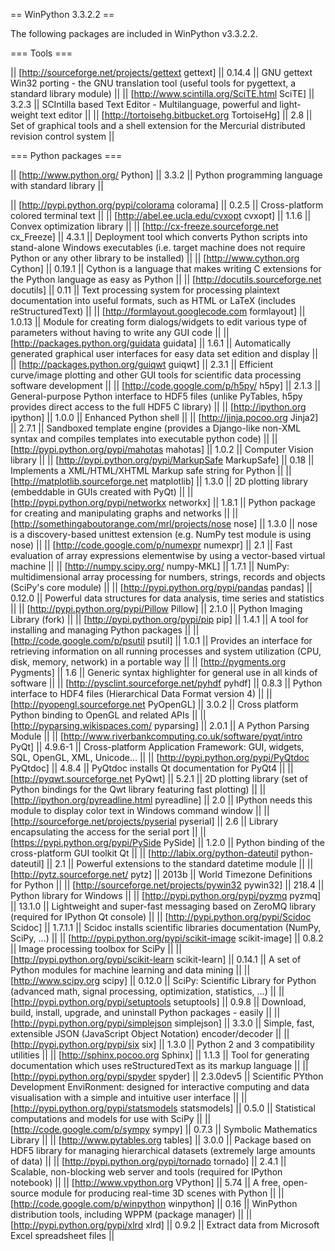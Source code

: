 == WinPython 3.3.2.2 ==

The following packages are included in WinPython v3.3.2.2.

=== Tools ===

|| [http://sourceforge.net/projects/gettext gettext] || 0.14.4 || GNU gettext Win32 porting - the GNU translation tool (useful tools for pygettext, a standard library module) ||
|| [http://www.scintilla.org/SciTE.html SciTE] || 3.2.3 || SCIntilla based Text Editor - Multilanguage, powerful and light-weight text editor ||
|| [http://tortoisehg.bitbucket.org TortoiseHg] || 2.8 || Set of graphical tools and a shell extension for the Mercurial distributed revision control system ||

=== Python packages ===

|| [http://www.python.org/ Python] || 3.3.2 || Python programming language with standard library ||

|| [http://pypi.python.org/pypi/colorama colorama] || 0.2.5 || Cross-platform colored terminal text ||
|| [http://abel.ee.ucla.edu/cvxopt cvxopt] || 1.1.6 || Convex optimization library ||
|| [http://cx-freeze.sourceforge.net cx_Freeze] || 4.3.1 || Deployment tool which converts Python scripts into stand-alone Windows executables (i.e. target machine does not require Python or any other library to be installed) ||
|| [http://www.cython.org Cython] || 0.19.1 || Cython is a language that makes writing C extensions for the Python language as easy as Python ||
|| [http://docutils.sourceforge.net docutils] || 0.11 || Text processing system for processing plaintext documentation into useful formats, such as HTML or LaTeX (includes reStructuredText) ||
|| [http://formlayout.googlecode.com formlayout] || 1.0.13 || Module for creating form dialogs/widgets to edit various type of parameters without having to write any GUI code ||
|| [http://packages.python.org/guidata guidata] || 1.6.1 || Automatically generated graphical user interfaces for easy data set edition and display ||
|| [http://packages.python.org/guiqwt guiqwt] || 2.3.1 || Efficient curve/image plotting and other GUI tools for scientific data processing software development ||
|| [http://code.google.com/p/h5py/ h5py] || 2.1.3 || General-purpose Python interface to HDF5 files (unlike PyTables, h5py provides direct access to the full HDF5 C library) ||
|| [http://ipython.org ipython] || 1.0.0 || Enhanced Python shell ||
|| [http://jinja.pocoo.org Jinja2] || 2.7.1 || Sandboxed template engine (provides a Django-like non-XML syntax and compiles templates into executable python code) ||
|| [http://pypi.python.org/pypi/mahotas mahotas] || 1.0.2 || Computer Vision library ||
|| [http://pypi.python.org/pypi/MarkupSafe MarkupSafe] || 0.18 || Implements a XML/HTML/XHTML Markup safe string for Python ||
|| [http://matplotlib.sourceforge.net matplotlib] || 1.3.0 || 2D plotting library (embeddable in GUIs created with PyQt) ||
|| [http://pypi.python.org/pypi/networkx networkx] || 1.8.1 || Python package for creating and manipulating graphs and networks ||
|| [http://somethingaboutorange.com/mrl/projects/nose nose] || 1.3.0 || nose is a discovery-based unittest extension (e.g. NumPy test module is using nose) ||
|| [http://code.google.com/p/numexpr numexpr] || 2.1 || Fast evaluation of array expressions elementwise by using a vector-based virtual machine ||
|| [http://numpy.scipy.org/ numpy-MKL] || 1.7.1 || NumPy: multidimensional array processing for numbers, strings, records and objects (SciPy's core module) ||
|| [http://pypi.python.org/pypi/pandas pandas] || 0.12.0 || Powerful data structures for data analysis, time series and statistics ||
|| [http://pypi.python.org/pypi/Pillow Pillow] || 2.1.0 || Python Imaging Library (fork) ||
|| [http://pypi.python.org/pypi/pip pip] || 1.4.1 || A tool for installing and managing Python packages ||
|| [http://code.google.com/p/psutil psutil] || 1.0.1 || Provides an interface for retrieving information on all running processes and system utilization (CPU, disk, memory, network) in a portable way ||
|| [http://pygments.org Pygments] || 1.6 || Generic syntax highlighter for general use in all kinds of software ||
|| [http://pysclint.sourceforge.net/pyhdf pyhdf] || 0.8.3 || Python interface to HDF4 files (Hierarchical Data Format version 4) ||
|| [http://pyopengl.sourceforge.net PyOpenGL] || 3.0.2 || Cross platform Python binding to OpenGL and related APIs ||
|| [http://pyparsing.wikispaces.com/ pyparsing] || 2.0.1 || A Python Parsing Module ||
|| [http://www.riverbankcomputing.co.uk/software/pyqt/intro PyQt] || 4.9.6-1 || Cross-platform Application Framework: GUI, widgets, SQL, OpenGL, XML, Unicode... ||
|| [http://pypi.python.org/pypi/PyQtdoc PyQtdoc] || 4.8.4 || PyQtdoc installs Qt documentation for PyQt4 ||
|| [http://pyqwt.sourceforge.net PyQwt] || 5.2.1 || 2D plotting library (set of Python bindings for the Qwt library featuring fast plotting) ||
|| [http://ipython.org/pyreadline.html pyreadline] || 2.0 || IPython needs this module to display color text in Windows command window ||
|| [http://sourceforge.net/projects/pyserial pyserial] || 2.6 || Library encapsulating the access for the serial port ||
|| [https://pypi.python.org/pypi/PySide PySide] || 1.2.0 || Python binding of the cross-platform GUI toolkit Qt ||
|| [http://labix.org/python-dateutil python-dateutil] || 2.1 || Powerful extensions to the standard datetime module ||
|| [http://pytz.sourceforge.net/ pytz] || 2013b || World Timezone Definitions for Python ||
|| [http://sourceforge.net/projects/pywin32 pywin32] || 218.4 || Python library for Windows ||
|| [http://pypi.python.org/pypi/pyzmq pyzmq] || 13.1.0 || Lightweight and super-fast messaging based on ZeroMQ library (required for IPython Qt console) ||
|| [http://pypi.python.org/pypi/Scidoc Scidoc] || 1.7.1.1 || Scidoc installs scientific libraries documentation (NumPy, SciPy, ...) ||
|| [http://pypi.python.org/pypi/scikit-image scikit-image] || 0.8.2 || Image processing toolbox for SciPy ||
|| [http://pypi.python.org/pypi/scikit-learn scikit-learn] || 0.14.1 || A set of Python modules for machine learning and data mining ||
|| [http://www.scipy.org scipy] || 0.12.0 || SciPy: Scientific Library for Python (advanced math, signal processing, optimization, statistics, ...) ||
|| [http://pypi.python.org/pypi/setuptools setuptools] || 0.9.8 || Download, build, install, upgrade, and uninstall Python packages - easily ||
|| [http://pypi.python.org/pypi/simplejson simplejson] || 3.3.0 || Simple, fast, extensible JSON (JavaScript Object Notation) encoder/decoder ||
|| [http://pypi.python.org/pypi/six six] || 1.3.0 || Python 2 and 3 compatibility utilities ||
|| [http://sphinx.pocoo.org Sphinx] || 1.1.3 || Tool for generating documentation which uses reStructuredText as its markup language ||
|| [http://pypi.python.org/pypi/spyder spyder] || 2.3.0dev5 || Scientific PYthon Development EnviRonment: designed for interactive computing and data visualisation with a simple and intuitive user interface ||
|| [http://pypi.python.org/pypi/statsmodels statsmodels] || 0.5.0 || Statistical computations and models for use with SciPy ||
|| [http://code.google.com/p/sympy sympy] || 0.7.3 || Symbolic Mathematics Library ||
|| [http://www.pytables.org tables] || 3.0.0 || Package based on HDF5 library for managing hierarchical datasets (extremely large amounts of data) ||
|| [http://pypi.python.org/pypi/tornado tornado] || 2.4.1 || Scalable, non-blocking web server and tools (required for IPython notebook) ||
|| [http://www.vpython.org VPython] || 5.74 || A free, open-source module for producing real-time 3D scenes with Python ||
|| [http://code.google.com/p/winpython winpython] || 0.16 || WinPython distribution tools, including WPPM (package manager) ||
|| [http://pypi.python.org/pypi/xlrd xlrd] || 0.9.2 || Extract data from Microsoft Excel spreadsheet files ||